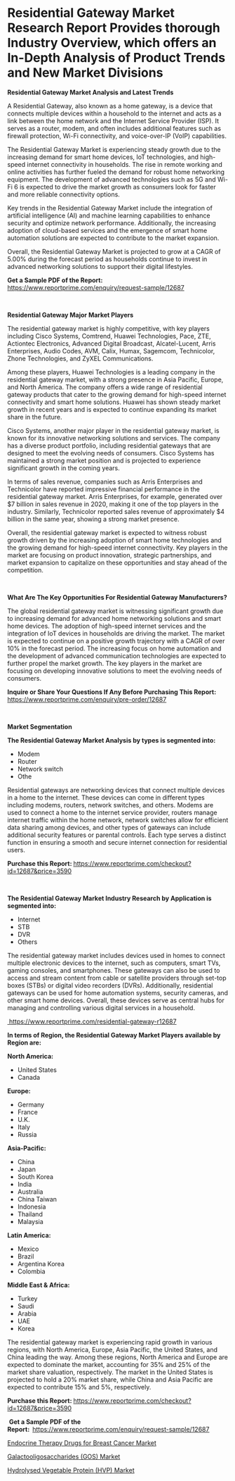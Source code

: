 <p><h1>Residential Gateway Market Research Report Provides thorough Industry Overview, which offers an In-Depth Analysis of Product Trends and New Market Divisions</h1></p><p><strong>Residential Gateway Market Analysis and Latest Trends</strong></p>
<p><p>A Residential Gateway, also known as a home gateway, is a device that connects multiple devices within a household to the internet and acts as a link between the home network and the Internet Service Provider (ISP). It serves as a router, modem, and often includes additional features such as firewall protection, Wi-Fi connectivity, and voice-over-IP (VoIP) capabilities.</p><p>The Residential Gateway Market is experiencing steady growth due to the increasing demand for smart home devices, IoT technologies, and high-speed internet connectivity in households. The rise in remote working and online activities has further fueled the demand for robust home networking equipment. The development of advanced technologies such as 5G and Wi-Fi 6 is expected to drive the market growth as consumers look for faster and more reliable connectivity options.</p><p>Key trends in the Residential Gateway Market include the integration of artificial intelligence (AI) and machine learning capabilities to enhance security and optimize network performance. Additionally, the increasing adoption of cloud-based services and the emergence of smart home automation solutions are expected to contribute to the market expansion.</p><p>Overall, the Residential Gateway Market is projected to grow at a CAGR of 5.00% during the forecast period as households continue to invest in advanced networking solutions to support their digital lifestyles.</p></p>
<p><strong>Get a Sample PDF of the Report:&nbsp;</strong> <a href="https://www.reportprime.com/enquiry/request-sample/12687">https://www.reportprime.com/enquiry/request-sample/12687</a></p>
<p>&nbsp;</p>
<p><strong>Residential Gateway Major Market Players</strong></p>
<p><p>The residential gateway market is highly competitive, with key players including Cisco Systems, Comtrend, Huawei Technologies, Pace, ZTE, Actiontec Electronics, Advanced Digital Broadcast, Alcatel-Lucent, Arris Enterprises, Audio Codes, AVM, Calix, Humax, Sagemcom, Technicolor, Zhone Technologies, and ZyXEL Communications.</p><p>Among these players, Huawei Technologies is a leading company in the residential gateway market, with a strong presence in Asia Pacific, Europe, and North America. The company offers a wide range of residential gateway products that cater to the growing demand for high-speed internet connectivity and smart home solutions. Huawei has shown steady market growth in recent years and is expected to continue expanding its market share in the future.</p><p>Cisco Systems, another major player in the residential gateway market, is known for its innovative networking solutions and services. The company has a diverse product portfolio, including residential gateways that are designed to meet the evolving needs of consumers. Cisco Systems has maintained a strong market position and is projected to experience significant growth in the coming years.</p><p>In terms of sales revenue, companies such as Arris Enterprises and Technicolor have reported impressive financial performance in the residential gateway market. Arris Enterprises, for example, generated over $7 billion in sales revenue in 2020, making it one of the top players in the industry. Similarly, Technicolor reported sales revenue of approximately $4 billion in the same year, showing a strong market presence.</p><p>Overall, the residential gateway market is expected to witness robust growth driven by the increasing adoption of smart home technologies and the growing demand for high-speed internet connectivity. Key players in the market are focusing on product innovation, strategic partnerships, and market expansion to capitalize on these opportunities and stay ahead of the competition.</p></p>
<p>&nbsp;</p>
<p><strong>What Are The Key Opportunities For Residential Gateway Manufacturers?</strong></p>
<p><p>The global residential gateway market is witnessing significant growth due to increasing demand for advanced home networking solutions and smart home devices. The adoption of high-speed internet services and the integration of IoT devices in households are driving the market. The market is expected to continue on a positive growth trajectory with a CAGR of over 10% in the forecast period. The increasing focus on home automation and the development of advanced communication technologies are expected to further propel the market growth. The key players in the market are focusing on developing innovative solutions to meet the evolving needs of consumers.</p></p>
<p><strong>Inquire or Share Your Questions If Any Before Purchasing This Report:</strong> <a href="https://www.reportprime.com/enquiry/pre-order/12687">https://www.reportprime.com/enquiry/pre-order/12687</a></p>
<p>&nbsp;</p>
<p><strong>Market Segmentation</strong></p>
<p><strong>The Residential Gateway Market Analysis by types is segmented into:</strong></p>
<p><ul><li>Modem</li><li>Router</li><li>Network switch</li><li>Othe</li></ul></p>
<p><p>Residential gateways are networking devices that connect multiple devices in a home to the internet. These devices can come in different types including modems, routers, network switches, and others. Modems are used to connect a home to the internet service provider, routers manage internet traffic within the home network, network switches allow for efficient data sharing among devices, and other types of gateways can include additional security features or parental controls. Each type serves a distinct function in ensuring a smooth and secure internet connection for residential users.</p></p>
<p><strong>Purchase this Report:&nbsp;</strong><a href="https://www.reportprime.com/checkout?id=12687&price=3590">https://www.reportprime.com/checkout?id=12687&price=3590</a></p>
<p>&nbsp;</p>
<p><strong>The Residential Gateway Market Industry Research by Application is segmented into:</strong></p>
<p><ul><li>Internet</li><li>STB</li><li>DVR</li><li>Others</li></ul></p>
<p><p>The residential gateway market includes devices used in homes to connect multiple electronic devices to the internet, such as computers, smart TVs, gaming consoles, and smartphones. These gateways can also be used to access and stream content from cable or satellite providers through set-top boxes (STBs) or digital video recorders (DVRs). Additionally, residential gateways can be used for home automation systems, security cameras, and other smart home devices. Overall, these devices serve as central hubs for managing and controlling various digital services in a household.</p></p>
<p><a href="https://www.reportprime.com/residential-gateway-r12687">&nbsp;https://www.reportprime.com/residential-gateway-r12687</a></p>
<p><strong>In terms of Region, the Residential Gateway Market Players available by Region are:</strong></p>
<p>
    <p> <strong> North America: </strong>
        <ul>
            <li>United States</li>
            <li>Canada</li>
        </ul>
        </p> 
    <p> <strong> Europe: </strong>
        <ul>
            <li>Germany</li>
            <li>France</li>
            <li>U.K.</li>
            <li>Italy</li>
            <li>Russia</li>
        </ul>
        </p> 
    <p> <strong> Asia-Pacific: </strong>
        <ul>
            <li>China</li>
            <li>Japan</li>
            <li>South Korea</li>
            <li>India</li>
            <li>Australia</li>
            <li>China Taiwan</li>
            <li>Indonesia</li>
            <li>Thailand</li>
            <li>Malaysia</li>
        </ul>
        </p> 
    <p> <strong> Latin America: </strong>
        <ul>
            <li>Mexico</li>
            <li>Brazil</li>
            <li>Argentina Korea</li>
            <li>Colombia</li>
        </ul>
        </p> 
    <p> <strong> Middle East & Africa: </strong>
        <ul>
            <li>Turkey</li>
            <li>Saudi</li>
            <li>Arabia</li>
            <li>UAE</li>
            <li>Korea</li>
        </ul>
    </p>
    </p>
<p><p>The residential gateway market is experiencing rapid growth in various regions, with North America, Europe, Asia Pacific, the United States, and China leading the way. Among these regions, North America and Europe are expected to dominate the market, accounting for 35% and 25% of the market share valuation, respectively. The market in the United States is projected to hold a 20% market share, while China and Asia Pacific are expected to contribute 15% and 5%, respectively.</p></p>
<p><strong>Purchase this Report: </strong><a href="https://www.reportprime.com/checkout?id=12687&price=3590">https://www.reportprime.com/checkout?id=12687&price=3590</a></p>
<p>&nbsp;<strong>Get a Sample PDF of the Report:&nbsp;&nbsp;</strong><a href="https://www.reportprime.com/enquiry/request-sample/12687">https://www.reportprime.com/enquiry/request-sample/12687</a></p>
<p><strong></strong></p>
<p><p><a href="https://issuu.com/reportprime-2/docs/endocrine-therapy-drugs-for-breast-cancer-market-s">Endocrine Therapy Drugs for Breast Cancer Market</a></p><p><a href="https://github.com/mhrnetwork1/Market-Research-Report-List-1/blob/main/galactooligosaccharides-gos-market.md">Galactooligosaccharides (GOS) Market</a></p><p><a href="https://github.com/brendafegmorris532/Market-Research-Report-List-1/blob/main/hydrolysed-vegetable-protein-hvp-market.md">Hydrolysed Vegetable Protein (HVP) Market</a></p></p>